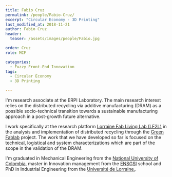 ```yaml
---
title: Fabio Cruz
permalink: /people/Fabio-Cruz/
excerpt: "Circular Economy - 3D Printing"
last_modified_at: 2018-11-21
author: Fabio Cruz
header:
  teaser: /assets/images/people/Fabio.jpg

orden: Cruz
role: MCF

categories:
  - Fuzzy Front-End Innovation
tags:
  - Circular Economy
  - 3D Printing

---
```



I'm research associate at the ERPI Laboratory.
The main research interest relies on the distributed recycling via additive manufacturing (DRAM) as a possible socio-technical transition towards a sustainable manufacturing approach in a post-growth future alternative.

I work specifically at the research platform [Lorraine Fab Living Lab (LF2L)](http://lf2l.fr/) in the analysis and implementation of distributed recycling through the [Green Fablab](/projects/green-fablab/) project.
The work that we have developed so far is focused on the technical, logistical and system characterizations which are part of the scope in the validation of the DRAM.

I'm graduated in Mechanical Engineering from the  [National University of Colombia](http://unal.edu.co/), master in Innovation management from the [ENSGSI](https://www.ensgsi.univ-lorraine.fr/) school and PhD in Industrial Engineering from the [Université de Lorraine.](https://www.univ-lorraine.fr/).
